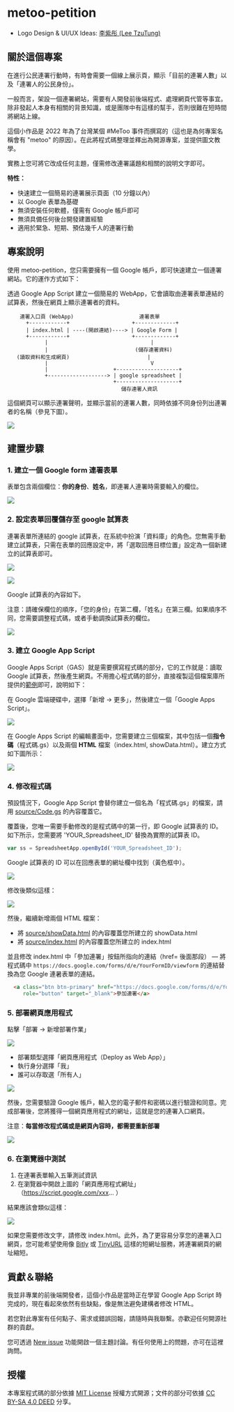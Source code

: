 # metoo-petition

* Logo Design & UI/UX Ideas: [李紫彤 (Lee TzuTung)](https://www.tzutung.com)

## 關於這個專案

在進行公民連署行動時，有時會需要一個線上展示頁，顯示「目前的連署人數」以及「連署人的公民身份」。

一般而言，架設一個連署網站，需要有人開發前後端程式、處理網頁代管等事宜。除非發起人本身有相關的背景知識，或是團隊中有這樣的幫手，否則很難在短時間將網站上線。

這個小作品是 2022 年為了台灣某個 #MeToo 事件而撰寫的（這也是為何專案名稱會有 "metoo" 的原因）。在此將程式碼整理並釋出為開源專案，並提供圖文教學。

實務上您可將它改成任何主題，僅需修改連署議題和相關的說明文字即可。

**特性：**

* 快速建立一個簡易的連署展示頁面（10 分鐘以內）
* 以 Google 表單為基礎
* 無須安裝任何軟體，僅需有 Google 帳戶即可
* 無須具備任何後台開發建置經驗
* 適用於緊急、短期、預估幾千人的連署行動


## 專案說明

使用 metoo-petition，您只需要擁有一個 Google 帳戶，即可快速建立一個連署網站。它的運作方式如下：

透過 Google App Script 建立一個簡易的 WebApp，它會讀取由連署表單連結的試算表，然後在網頁上顯示連署者的資料。

```
    連署入口頁 (WebApp)                     連署表單
      +------------+                    +-------------+
      | index.html | ----(開啟連結)----> | Google Form |
      +------------+                    +-------------+
            |                                 |
            |                            (儲存連署資料)
   (讀取資料和生成網頁)                         |
            |                                 V
            |                     +--------------------+
            +-------------------> | google spreadsheet |
                                  +--------------------+
　　　　　　　　　　　　　　　　　　　　　　儲存連署人資訊
```

這個網頁可以顯示連署聲明，並顯示當前的連署人數，同時依據不同身份列出連署者的名稱（參見下圖）。

![](images/metoo-petition.png)


## 建置步驟

### 1. 建立一個 Google form 連署表單

表單包含兩個欄位：**你的身份**、**姓名**，即連署人連署時需要輸入的欄位。

![](images/google-form-design.png)

### 2. 設定表單回覆儲存至 google 試算表

連署表單所連結的 google 試算表，在系統中扮演「資料庫」的角色。您無需手動建立試算表，只需在表單的回應設定中，將「選取回應目標位置」設定為一個新建立的試算表即可。

![](images/form-reply.png)

![](images/google-form-response.png)

Google 試算表的內容如下。

注意：請確保欄位的順序，「您的身份」在第二欄，「姓名」在第三欄。如果順序不同，您需要調整程式碼，或者手動調換試算表的欄位。 

![](images/google-spreadsheet.png)

### 3. 建立 Google App Script

Google Apps Script（GAS）就是需要撰寫程式碼的部分，它的工作就是：讀取 Google 試算表，然後產生網頁。不用擔心程式碼的部分，直接複製這個檔案庫所提供的[範例](source/)即可，說明如下：

在 Google 雲端硬碟中，選擇「新增 -> 更多」，然後建立一個「Google Apps Script」。

![](images/add-new-gas.gif)

在 Google Apps Script 的編輯畫面中，您需要建立三個檔案，其中包括一個**指令碼**（程式碼.gs）以及兩個 **HTML** 檔案（index.html, showData.html）。建立方式如下圖所示：

![](images/add-html.gif)

### 4. 修改程式碼

預設情況下，Google App Script 會替你建立一個名為「程式碼.gs」的檔案，請用 [source/Code.gs](source/Code.gs) 的內容覆蓋它。

覆蓋後，您唯一需要手動修改的是程式碼中的第一行，即 Google 試算表的 ID。如下所示，您需要將 'YOUR_Spreadsheet_ID' 替換為實際的試算表 ID。

```javascript
var ss = SpreadsheetApp.openById('YOUR_Spreadsheet_ID');
```

Google 試算表的 ID 可以在回應表單的網址欄中找到（黃色框中）。

![](images/google-spreadsheet-id.png)

修改後類似這樣：

![](images/google-app-script.png)

然後，繼續新增兩個 HTML 檔案：

* 將 [source/showData.html](source/showData.html) 的內容覆蓋您所建立的 showData.html
* 將 [source/index.html](source/index.html) 的內容覆蓋您所建立的 index.html

並且修改 index.html 中「參加連署」按鈕所指向的連結（href= 後面那段） — 將程式碼中 `https://docs.google.com/forms/d/e/YourFormID/viewform` 的連結替換為您 Google 連暑表單的連結。

```html
  <a class="btn btn-primary" href="https://docs.google.com/forms/d/e/YourFormID/viewform" 
     role="button" target="_blank">參加連署</a>
```

### 5. 部署網頁應用程式

點擊「部署 -> 新增部署作業」

![](images/google-apps-script-deploy.png)

* 部署類型選擇「網頁應用程式（Deploy as Web App）」
* 執行身分選擇「我」
* 誰可以存取選「所有人」

![](images/deploy-as-web-app.png)

然後，您需要驗證 Google 帳戶，輸入您的電子郵件和密碼以進行驗證和同意。完成部署後，您將獲得一個網頁應用程式的網址，這就是您的連署入口網頁。

注意：**每當修改程式碼或是網頁內容時，都需要重新部署**

![](images/web-app-url.png)


### 6. 在瀏覽器中測試

1. 在連署表單輸入五筆測試資訊
2. 在瀏覽器中開啟上圖的「網頁應用程式網址」（https://script.google.com/xxx... ）

結果應該會類似這樣：

![](images/web-app-page.png)

如果您需要修改文字，請修改 index.html。此外，為了更容易分享您的連署入口網頁，您可能希望使用像 [Bitly](https://bitly.com/) 或 [TinyURL](https://tinyurl.com/) 這樣的短網址服務，將連署網頁的網址縮短。


## 貢獻＆聯絡

我並非專業的前後端開發者，這個小作品是當時正在學習 Google App Script 時完成的，現在看起來依然有些缺點，像是無法避免建構者修改 HTML。

若您對此專案有任何點子、需求或錯誤回報，請隨時與我聯繫。亦歡迎任何開源社群的貢獻。

您可透過 [New issue](https://github.com/andrewintw/metoo-petition/issues) 功能開啟一個主題討論。有任何使用上的問題，亦可在這裡詢問。

## 授權

本專案程式碼的部分依據 [MIT License](LICENSE) 授權方式開源；文件的部分可依據 [CC BY-SA 4.0 DEED](https://creativecommons.org/licenses/by-sa/4.0/deed.zh-hant) 分享。
